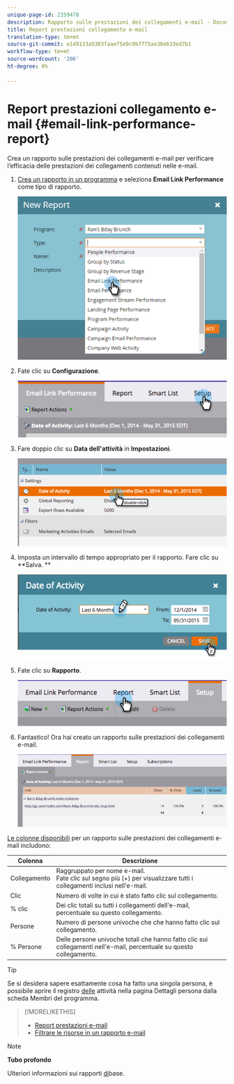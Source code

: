 ```yaml
---
unique-page-id: 2359478
description: Rapporto sulle prestazioni dei collegamenti e-mail - Documenti Marketo - Documentazione prodotto
title: Report prestazioni collegamento e-mail
translation-type: tm+mt
source-git-commit: e149133a5383faaef5e9c9b7775ae36e633ed7b1
workflow-type: tm+mt
source-wordcount: '206'
ht-degree: 0%

---
```



# Report prestazioni collegamento e-mail {#email-link-performance-report}

Crea un rapporto sulle prestazioni dei collegamenti e-mail per verificare l’efficacia delle prestazioni dei collegamenti contenuti nelle e-mail.

1. [Crea un rapporto in un programma](../../../../product-docs/reporting/basic-reporting/creating-reports/create-a-report-in-a-program.md) e seleziona **Email Link Performance** come tipo di rapporto.

   ![](assets/image2017-3-29-9-3a10-3a41.png)

1. Fate clic su **Configurazione**.

   ![](assets/image2015-5-20-11-3a18-3a0.png)

1. Fare doppio clic su **Data dell&#39;attività** in **Impostazioni**.

   ![](assets/image2015-5-20-11-3a18-3a59.png)

1. Imposta un intervallo di tempo appropriato per il rapporto. Fare clic su **Salva. **

   ![](assets/image2015-5-20-11-3a20-3a52.png)

1. Fate clic su **Rapporto**.

   ![](assets/image2015-5-20-11-3a22-3a24.png)

1. Fantastico! Ora hai creato un rapporto sulle prestazioni dei collegamenti e-mail.

   ![](assets/image2015-5-20-11-3a23-3a33.png)

[Le colonne disponibili](../../../../product-docs/reporting/basic-reporting/editing-reports/select-report-columns.md) per un rapporto sulle prestazioni dei collegamenti e-mail includono:

<table> 
 <thead> 
  <tr> 
   <th colspan="1" rowspan="1">Colonna</th> 
   <th colspan="1" rowspan="1">Descrizione</th> 
  </tr> 
 </thead> 
 <tbody> 
  <tr> 
   <td colspan="1" rowspan="1">Collegamento</td> 
   <td colspan="1" rowspan="1">Raggruppato per nome e-mail.<br>Fate clic sul segno più (+) per visualizzare tutti i collegamenti inclusi nell'e-mail.</td> 
  </tr> 
  <tr> 
   <td colspan="1" rowspan="1">Clic</td> 
   <td colspan="1" rowspan="1">Numero di volte in cui è stato fatto clic sul collegamento.</td> 
  </tr> 
  <tr> 
   <td colspan="1" rowspan="1">% clic</td> 
   <td colspan="1" rowspan="1">Dei clic totali su tutti i collegamenti dell'e-mail, percentuale su questo collegamento.</td> 
  </tr> 
  <tr> 
   <td colspan="1" rowspan="1">Persone</td> 
   <td colspan="1" rowspan="1">Numero di persone univoche che che hanno fatto clic sul collegamento.</td> 
  </tr> 
  <tr> 
   <td colspan="1" rowspan="1">% Persone</td> 
   <td colspan="1" rowspan="1">Delle persone univoche totali che hanno fatto clic sui collegamenti nell'e-mail, percentuale su questo collegamento.</td> 
  </tr> 
 </tbody> 
</table>

>[!TIP]
>
>Se si desidera sapere esattamente cosa ha fatto una singola persona, è possibile aprire il registro [delle](../../../../product-docs/core-marketo-concepts/smart-lists-and-static-lists/managing-people-in-smart-lists/filter-activity-types-in-the-activity-log-of-a-person.md) attività nella pagina Dettagli [](../../../../product-docs/core-marketo-concepts/smart-lists-and-static-lists/managing-people-in-smart-lists/using-the-person-detail-page.md) persona dalla scheda Membri del programma.

>[!MORELIKETHIS]
>
>* [Report prestazioni e-mail](email-performance-report.md)
>* [Filtrare le risorse in un rapporto e-mail](../../../../product-docs/reporting/basic-reporting/report-activity/filter-assets-in-an-email-report.md)

>



>[!NOTE]
>
>**Tubo profondo**
>
>Ulteriori informazioni sui rapporti [di](http://docs.marketo.com/display/docs/basic+reporting)base.


